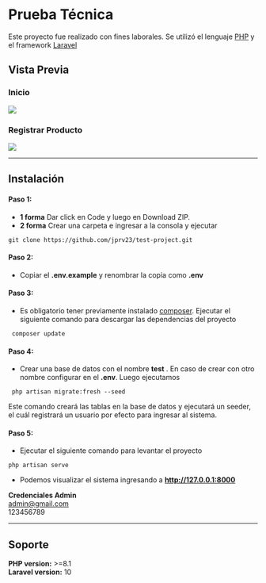 # Prueba Técnica  
Este proyecto fue realizado con fines laborales. Se utilizó el lenguaje [PHP](https://es.wikipedia.org/wiki/PHP "PHP") y el framework [Laravel](https://laravel.com/ "Laravel")
## Vista Previa
### Inicio
![](http://jjrsoftevolution.com/image1.png)
### Registrar Producto
![](http://jjrsoftevolution.com/image2.png)

------------


## Instalación
#### Paso 1:
- **1 forma** Dar click en Code y luego en Download ZIP.
- **2 forma** Crear una carpeta e ingresar a la consola y ejecutar

`git clone https://github.com/jprv23/test-project.git`

#### Paso 2:
- Copiar el **.env.example** y renombrar la copia como **.env**

#### Paso 3:
- Es obligatorio tener previamente instalado [composer](https://getcomposer.org "composer"). Ejecutar el siguiente comando para descargar las dependencias del proyecto

` composer update`

#### Paso 4:
- Crear una base de datos con el nombre **test** . En caso de crear con otro nombre configurar en el **.env**. Luego ejecutamos

` php artisan migrate:fresh --seed`

Este comando creará las tablas en la base de datos y ejecutará un seeder, el cuál registrará un usuario por efecto para ingresar al sistema.

#### Paso 5:
- Ejecutar el siguiente comando para levantar el proyecto

`php artisan serve`

- Podemos visualizar el sistema ingresando a **http://127.0.0.1:8000**

**Credenciales Admin**  
admin@gmail.com  
123456789

------------


## Soporte
**PHP version:**  >=8.1  
**Laravel version:**  10

